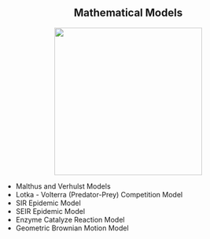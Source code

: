 ## <div align="center"> Mathematical Models
  
<div id="header" align="center">
  <img src="https://rtavenar.github.io/blog/fig/dtw_shift.gif" width="300"/>
</div>

* Malthus and Verhulst Models 
* Lotka - Volterra (Predator-Prey) Competition Model
* SIR Epidemic Model
* SEIR Epidemic Model
* Enzyme Catalyze Reaction Model
* Geometric Brownian Motion Model




